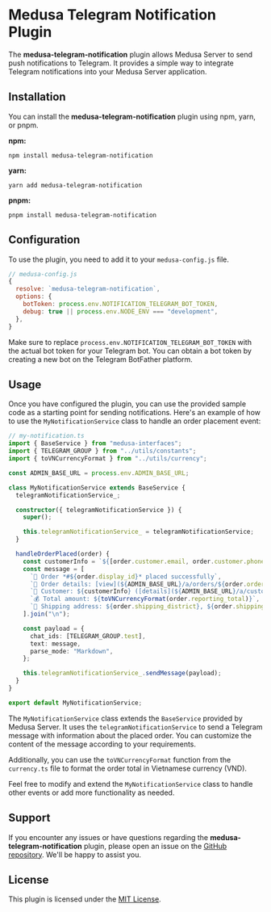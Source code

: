 # Medusa Telegram Notification Plugin

The **medusa-telegram-notification** plugin allows Medusa Server to send push notifications to Telegram. It provides a simple way to integrate Telegram notifications into your Medusa Server application.

## Installation

You can install the **medusa-telegram-notification** plugin using npm, yarn, or pnpm.

**npm:**
```
npm install medusa-telegram-notification
```

**yarn:**
```
yarn add medusa-telegram-notification
```

**pnpm:**
```
pnpm install medusa-telegram-notification
```

## Configuration

To use the plugin, you need to add it to your `medusa-config.js` file.

```javascript
// medusa-config.js
{
  resolve: `medusa-telegram-notification`,
  options: {
    botToken: process.env.NOTIFICATION_TELEGRAM_BOT_TOKEN,
    debug: true || process.env.NODE_ENV === "development",
  },
}
```

Make sure to replace `process.env.NOTIFICATION_TELEGRAM_BOT_TOKEN` with the actual bot token for your Telegram bot. You can obtain a bot token by creating a new bot on the Telegram BotFather platform.

## Usage

Once you have configured the plugin, you can use the provided sample code as a starting point for sending notifications. Here's an example of how to use the `MyNotificationService` class to handle an order placement event:

```typescript
// my-notification.ts
import { BaseService } from "medusa-interfaces";
import { TELEGRAM_GROUP } from "../utils/constants";
import { toVNCurrencyFormat } from "../utils/currency";

const ADMIN_BASE_URL = process.env.ADMIN_BASE_URL;

class MyNotificationService extends BaseService {
  telegramNotificationService_;

  constructor({ telegramNotificationService }) {
    super();

    this.telegramNotificationService_ = telegramNotificationService;
  }

  handleOrderPlaced(order) {
    const customerInfo = `${[order.customer.email, order.customer.phone].filter((e) => e).join(" - ")}`;
    const message = [
      `💌 Order *#${order.display_id}* placed successfully`,
      `📝 Order details: [view](${ADMIN_BASE_URL}/a/orders/${order.order_id})`,
      `🍭 Customer: ${customerInfo} ([details](${ADMIN_BASE_URL}/a/customers/${order.customer.id}))`,
      `💰 Total amount: ${toVNCurrencyFormat(order.reporting_total)}`,
      `🚚 Shipping address: ${order.shipping_district}, ${order.shipping_city}`,
    ].join("\n");

    const payload = {
      chat_ids: [TELEGRAM_GROUP.test],
      text: message,
      parse_mode: "Markdown",
    };

    this.telegramNotificationService_.sendMessage(payload);
  }
}

export default MyNotificationService;
```

The `MyNotificationService` class extends the `BaseService` provided by Medusa Server. It uses the `telegramNotificationService` to send a Telegram message with information about the placed order. You can customize the content of the message according to your requirements.

Additionally, you can use the `toVNCurrencyFormat` function from the `currency.ts` file to format the order total in Vietnamese currency (VND).

Feel free to modify and extend the `MyNotificationService` class to handle other events or add more functionality as needed.

## Support

If you encounter any issues or have questions regarding the **medusa-telegram-notification** plugin, please open an issue on the [GitHub repository](https://github.com/your-plugin-repository). We'll be happy to assist you.

## License

This plugin is licensed under the [MIT License](https://opensource.org/licenses/MIT).